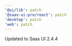 ```yaml
---
'@ui/lib': patch
'@saas-ui-pro/react': patch
'desktop': patch
'web': patch
---
```


Updated to Saas UI 2.4.4
